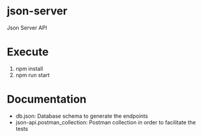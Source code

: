 # json-server
Json Server API

# Execute
1. npm install
2. npm run start


# Documentation

- db.json: Database schema to generate the endpoints
- json-api.postman_collection: Postman collection in order to facilitate the tests